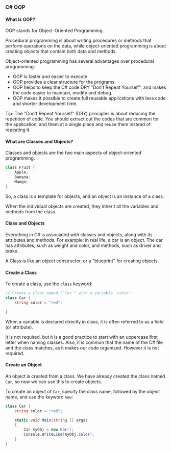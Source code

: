 ### C# OOP

#### What is OOP?

OOP stands for Object-Oriented Programming.

Procedural programming is about writing procedures or methods that perform operations on the data, while object-oriented programming is about creating objects that contain both data and methods.

Object-oriented programming has several advantages over procedural programming:
- OOP is faster and easier to execute
- OOP provides a clear structure for the programs.
- OOP helps to keep the C# code DRY "Don't Repeat Yourself", and makes the code easier to maintain, modify and debug.
- OOP makes it possible to create full reusable applications with less code and shorter development time.

Tip: The "Don't Repeat Yourself" (DRY) principles is about reducing the repetition of code. You should extract out the codes that are common for the application, and them at a single place and reuse them instead of repeating it.

#### What are Classes and Objects?

Classes and objects are the two main aspects of object-oriented programming.

```c#
class Fruit {
    Apple;
    Banana;
    Mango;
}
```

So, a class is a template for objects, and an object is an instance of a class.

When the individual objects are created, they inherit all the variables and methods from the class.

#### Class and Objects

Everything in C# is associated with classes and objects, along with its attributes and methods. For example: in real life, a car is an object. The car has attributes, such as weight and color, and methods, such as driver and brake.

A Class is like an object constructor, or a "blueprint" for creating objects.

#### Create a Class

To create a class, use the `class` keyword:

```c#
// Create a class named "`Car`" with a variable `color`:
class Car {
    string color = "red";

}
```

When a variable is declared directly in class, it is often referred to as a field (or attribute).

It is not required, but it is a good practice to start with an uppercase first letter when naming classes. Also, it is common that the name of the C# file and the class matches, as it makes our code organized. However it is not required.

#### Create an Object

An object is created from a class. We have already created the class named `Car`, so now we can use this to create objects.

To create an object of `Car`, specify the class name, followed by the object name, and use the keyword `new`:

```c#
class Car {
    string color = "red";

    static void Main(string [] args)
    {
        Car myObj = new Car();
        Console.WriteLine(myObj.color);
    }
}
```
